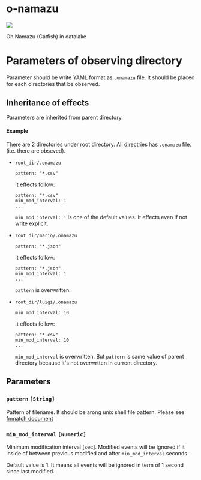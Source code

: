 # o-namazu
![](https://github.com/tac0x2a/o-namazu/workflows/Python%20Build/badge.svg)

Oh Namazu (Catfish) in datalake

# Parameters of observing directory
Parameter should be write YAML format as `.onamazu` file. It should be placed for each directories that be observed.

## Inheritance of effects
Parameters are inherited from parent directory.

#### Example
There are 2 directories under root directory. All directries has `.onamazu` file. (i.e. there are obseved).

+ `root_dir/.onamazu`
  ```
  pattern: "*.csv"
  ```

  It effects follow:
  ```
  pattern: "*.csv"
  min_mod_interval: 1
  ...
  ```

  `min_mod_interval: 1` is one of the default values. It effects even if not write explicit.

+ `root_dir/mario/.onamazu`
  ```
  pattern: "*.json"
  ```

  It effects follow:
  ```
  pattern: "*.json"
  min_mod_interval: 1
  ...
  ```

  `pattern` is overwritten.


+ `root_dir/luigi/.onamazu`
  ```
  min_mod_interval: 10
  ```

  It effects follow:
  ```
  pattern: "*.csv"
  min_mod_interval: 10
  ...
  ```
  `min_mod_interval` is overwritten. But `pattern` is same value of parent directory because it's not overwrtten in current directory.



## Parameters
### `pattern` `[String]`
Pattern of filename. It should be arong unix shell file pattern. Please see [fnmatch document](https://docs.python.org/3/library/fnmatch.html)

### `min_mod_interval` `[Numeric]`
Minimum modification interval [sec].
Modified events will be ignored if it inside of between previous modified and after `min_mod_interval` seconds.

Default value is 1. It means all events will be ignored in term of 1 second since last modified.
